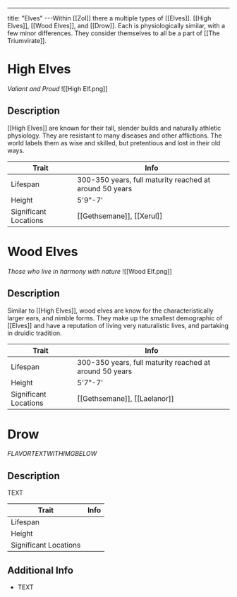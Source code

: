 ---
title: "Elves"
---Within [[Zol]] there a multiple types of [[Elves]]. [[High Elves]], [[Wood Elves]], and [[Drow]]. Each is physiologically similar, with a few minor differences. They consider themselves to all be a part of [[The Triumvirate]].

# High Elves
*Valiant and Proud*
![[High Elf.png]]

## Description
[[High Elves]] are known for their tall, slender builds and naturally athletic physiology. They are resistant to many diseases and other afflictions. The world labels them as wise and skilled, but pretentious and lost in their old ways.

| Trait | Info |
| --- | --- |
| Lifespan | 300-350 years, full maturity reached at around 50 years |
| Height | 5'9"-7' |
| Significant Locations | [[Gethsemane]], [[Xerul]] |

# Wood Elves
*Those who live in harmony with nature*
![[Wood Elf.png]]

## Description
Similar to [[High Elves]], wood elves are know for the characteristically larger ears, and nimble forms. They make up the smallest demographic of [[Elves]] and have a reputation of living very naturalistic lives, and partaking in druidic tradition.

| Trait | Info |
| --- | --- |
| Lifespan | 300-350 years, full maturity reached at around 50 years |
| Height | 5'7"-7' |
| Significant Locations | [[Gethsemane]], [[Laelanor]] |

# Drow
*FLAVORTEXTWITHIMGBELOW*


## Description
TEXT

| Trait | Info |
| --- | --- |
| Lifespan |  |
| Height |  |
| Significant Locations |  |

## Additional Info
- TEXT